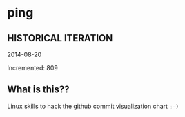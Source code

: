 # ping

## HISTORICAL ITERATION
2014-08-20

Incremented: 809

## What is this?? 
Linux skills to hack the github commit visualization chart `;-)`
